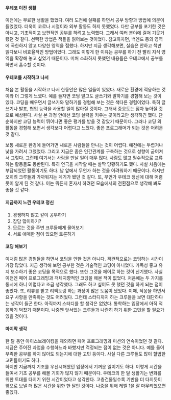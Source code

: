 #### 우테코 이전 생활
 이전에는 무료한 생활을 했었다. 여러 도전에 실패를 하면서 공부 방향과 방법에 의문이 들었었다. 더욱이 코로나 시절이라 외부 활동도 하지 못했었다.
다만 공부를 포기한 것은 아니고, 기초적이고 보편적인 공부를 하려고 노력했다. 그래서 여러 분야에 걸쳐 기웃거렸던 것 같다.
선택한 방법은 책들을 읽어보는 것이었다. 참고하자면, 백엔드 등의 영역에 국한하지 않고 다양한 영역을 접했다.
하지만 지금 생각해보면, 실습은 안하고 책만 읽다보니 비효율적인 방법이었다. 그래도 이렇게 한 이유는 공부를 하기 전 빨리 지식 영역을 확장해 놓고 싶었기 때문이다.
미처 소화하지 못했던 내용들은 우테코에서 공부를 하면서 흡수할 것이다.

#### 우테코를 시작하고 나서
 처음 본 활동을 시작하고 나서 한동안은 많은 일들이 있었다. 새로운 환경에 적응하는 것이라 더 그렇게 느꼈다.
예를 들자면 코딩 말고도 글쓰기와 말하기를 경험해 보는 것이 있다. 코딩을 배우면서 글쓰기와 말하기를 경험해 보는 것은 색다른 경험이었다.
특히 글쓰기나 발표, 협업 능력을 사용할 일이 많아질 것이다. 그래서 중요도는 점차 높아질 것으로 예상된다.
사실 본 과정 안에선 코딩 실력을 키우는 곳이라고만 생각하긴 했다. 단순하지만 코딩 능력이 뛰어나면 좋은 평가를 받을 것 같았기 때문이다.
그러나 코딩 외 활동을 경험해 보면서 생각보다 어렵다고 느꼈다. 좋은 프로그래머가 되는 것은 어려운 것 같다.

 보통 새로운 환경에 들어가면 새로운 사람들을 만나는 것이 어렵다. 예전에는 두렵거나 낯을 가려서 그랬었다.
그리고 지금은 좁은 인간관계를 구축하는 것으로 성향이 굳어져서 그렇다.
그런데 여기서는 사람을 만날 일이 매우 많다. 사람도 많고 필수적으로 교류하는 활동들도 동반된다.
특히 연극을 시작할 때는 살짝 당황하기도 했다. 사실 처음에는 부담되었던 활동이기도 하다. 남 앞에서 무언가 하는 것을 어려워하기 때문이다.
하지만 오히려 크루들과 가까워지는 계기가 됐던 것 같다. 또, 무언가 우테코 정신에 대해 어렴풋이 알게 된 것 같다.
이는 뭐든지 혼자서 하려던 모습에서의 전환점으로 생각해 봐도 좋을 것 같다.
#### 지금까지 느낀 우테코 정신
1. 경쟁하지 않고 같이 공부하기
2. 잡담 많이하기?
3. 모르는 것을 주변 크루들에게 물어보기
4. 서로 애매한 점이 있으면 토론하기

#### 코딩 해보기
 이처럼 많은 경험들을 하면서 코딩을 안한 것은 아니다. 객관적으로는 코딩하는 시간이 가장 많았다.
지금 생각해 보면 공부한 것은 기술적인 코딩이 아니었다. 가독성 좋고 유지 보수하기 좋은 코딩을 목적으로 했다. 또한 그것을 페어로 하는 것이 신기했다.
 사실 이전엔 페어 프로그래밍과 객체지향적인 코딩을 해본 적이 없었다. 처음에는 두 가지를 동시에 하니 어렵다고 조금 생각했다.
그래도 하고 싶어도 못 했던 것을 하게 되는 점이 좋았다. 또, 리뷰를 받고 리팩토링 하는 과정이 많은 도움이 됐었다.
이때, 적응을 하면서 요구 사항을 만족하는 것도 어려웠다. 그런데 스터디까지 하는 크루들을 보면 대단하다는 생각이 들곤 한다.
아직까지 스터디를 할 생각은 없었다. 통학하는 입장에서 아직 적응하기 벅찼기 때문이다. 나중엔 앞서있는 크루들과 나란히 하기 위한 고민을 할 필요가 있을 것이다.

#### 마지막 생각
 한 달 동안 아이스브레이킹을 제외하면 페어 프로그래밍과 미션의 연속이었던 것 같다. 지금은 주어진 과업을 수행하느라 바빴지만 걱정되는 점이 없는 것은 아니다.
예를 들어 부족한 공부를 하지 않아도 되는지에 대한 고민 등이다. 사실 다른 크루들도 많이 할법한 고민들이기도 하다.   
하지만 지금까지 기초를 우선시해왔던 입장에서 기꺼운 일이기도 하다. 이렇게 시간을 들여서 기초 공부를 해볼 기회가 많지 않기 때문이다.
우테코의 한 달 생활기는 변화를 위한 토대를 다지기 위한 시간이었다고 생각한다. 고층건물일수록 기반을 더 다지듯이 앞으로 보낼 더 많은 시간을 위한 한 달인 것이다.
나중을 위해 레벨 1을 잘 마무리했으면 좋겠다.
